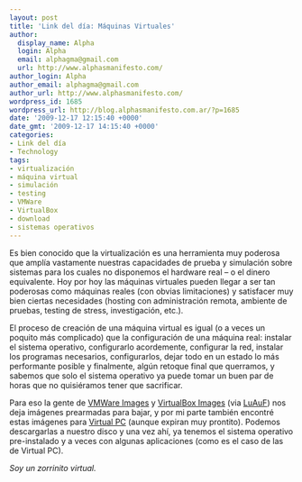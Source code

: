 ```yaml
---
layout: post
title: 'Link del día: Máquinas Virtuales'
author:
  display_name: Alpha
  login: Alpha
  email: alphagma@gmail.com
  url: http://www.alphasmanifesto.com/
author_login: Alpha
author_email: alphagma@gmail.com
author_url: http://www.alphasmanifesto.com/
wordpress_id: 1685
wordpress_url: http://blog.alphasmanifesto.com.ar/?p=1685
date: '2009-12-17 12:15:40 +0000'
date_gmt: '2009-12-17 14:15:40 +0000'
categories:
- Link del día
- Technology
tags:
- virtualización
- máquina virtual
- simulación
- testing
- VMWare
- VirtualBox
- download
- sistemas operativos
---
```


Es bien conocido que la virtualización es una herramienta muy poderosa que amplía vastamente nuestras capacidades de prueba y simulación sobre sistemas para los cuales no disponemos el hardware real &ndash; o el dinero equivalente. Hoy por hoy las máquinas virtuales pueden llegar a ser tan poderosas como máquinas reales (con obvias limitaciones) y satisfacer muy bien ciertas necesidades (hosting con administración remota, ambiente de pruebas, testing de stress, investigación, etc.).

El proceso de creación de una máquina virtual es igual (o a veces un poquito más complicado) que la configuración de una máquina real: instalar el sistema operativo, configurarlo acordemente, configurar la red, instalar los programas necesarios, configurarlos, dejar todo en un estado lo más performante posible y finalmente, algún retoque final que querramos, y sabemos que solo el sistema operativo ya puede tomar un buen par de horas que no quisiéramos tener que sacrificar.

Para eso la gente de [VMWare Images](http://www.thoughtpolice.co.uk/vmware/) y [VirtualBox Images](http://virtualbox.wordpress.com/images/) (via [LuAuF](http://luauf.com/2009/10/16/imagenes-de-maquinas-virtuales-para-vmware-y-virtualbox/)) nos deja imágenes prearmadas para bajar, y por mi parte también encontré estas imágenes para [Virtual PC](http://www.microsoft.com/downloads/details.aspx?FamilyID=21eabb90-958f-4b64-b5f1-73d0a413c8ef) (aunque expiran muy prontito). Podemos descargarlas a nuestro disco y una vez ahí, ya tenemos el sistema operativo pre-instalado y a veces con algunas aplicaciones (como es el caso de las de Virtual PC).

_Soy un zorrinito virtual._
